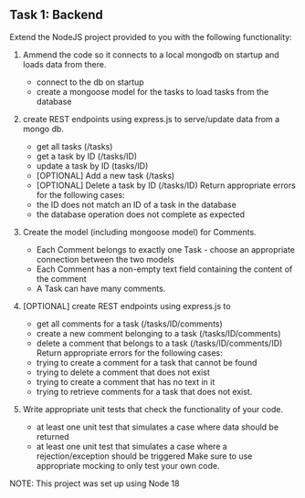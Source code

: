 ## Task 1: Backend

Extend the NodeJS project provided to you with the following functionality:

1. Ammend the code so it connects to a local mongodb on startup and loads data from there.
      - connect to the db on startup
      - create a mongoose model for the tasks to load tasks from the database

2. create REST endpoints using express.js to serve/update data from a mongo db.
      - get all tasks (/tasks)
      - get a task by ID (/tasks/ID)
      - update a task by ID (tasks/ID)
      - [OPTIONAL] Add a new task (/tasks)
      - [OPTIONAL] Delete a task by ID (/tasks/ID)
   Return appropriate errors for the following cases:
      - the ID does not match an ID of a task in the database
      - the database operation does not complete as expected

3. Create the model (including mongoose model) for Comments.
      - Each Comment belongs to exactly one Task - choose an appropriate connection between the two models
      - Each Comment has a non-empty text field containing the content of the comment
      - A Task can have many comments.

4. [OPTIONAL] create REST endpoints using express.js to
      - get all comments for a task (/tasks/ID/comments)
      - create a new comment belonging to a task (/tasks/ID/comments)
      - delete a comment that belongs to a task (/tasks/ID/comments/ID)
   Return appropriate errors for the following cases:
      - trying to create a comment for a task that cannot be found
      - trying to delete a comment that does not exist
      - trying to create a comment that has no text in it
      - trying to retrieve comments for a task that does not exist.

5. Write appropriate unit tests that check the functionality of your code.
      - at least one unit test that simulates a case where data should be returned
      - at least one unit test that simulates a case where a rejection/exception should be triggered
   Make sure to use appropriate mocking to only test your own code.

NOTE: This project was set up using Node 18